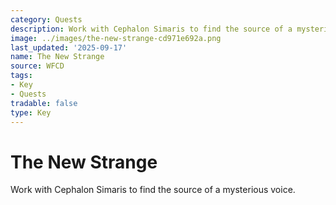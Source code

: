 ```yaml
---
category: Quests
description: Work with Cephalon Simaris to find the source of a mysterious voice.
image: ../images/the-new-strange-cd971e692a.png
last_updated: '2025-09-17'
name: The New Strange
source: WFCD
tags:
- Key
- Quests
tradable: false
type: Key
---
```


# The New Strange

Work with Cephalon Simaris to find the source of a mysterious voice.

